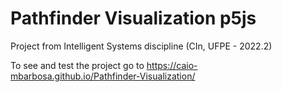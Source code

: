 # Pathfinder Visualization p5js
Project from Intelligent Systems discipline (CIn, UFPE - 2022.2)

To see and test the project go to https://caio-mbarbosa.github.io/Pathfinder-Visualization/
